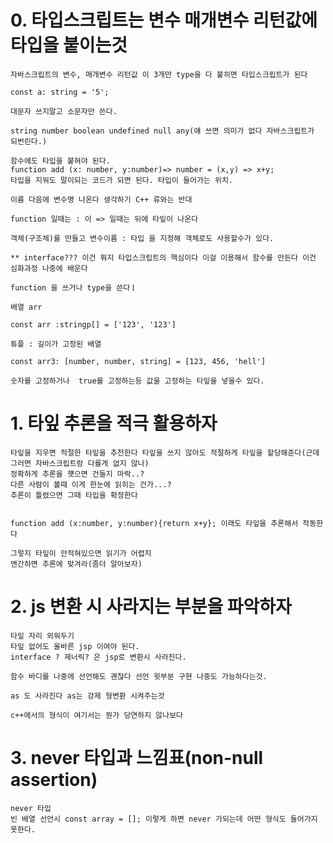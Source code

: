 # 0. 타입스크립트는 변수 매개변수 리턴값에 타입을 붙이는것

    자바스크립트의 변수, 매개변수 리턴값 이 3개만 type을 다 붙히면 타입스크립트가 된다

    const a: string = '5';

    대문자 쓰지말고 소문자만 쓴다.

    string number boolean undefined null any(얘 쓰면 의미가 없다 자바스크립트가 되번린다.)

    함수에도 타입을 붙혀야 된다.
    function add (x: number, y:number)=> number = (x,y) => x+y;
    타입을 지워도 말이되는 코드가 되면 된다. 타입이 들어가는 위치.

    이름 다음에 변수명 나온다 생각하기 C++ 류와는 반대

    function 일때는 : 이 => 일때는 뒤에 타잎이 나온다

    객체(구조체)를 만들고 변수이름 : 타입 을 지정해 객체로도 사용할수가 있다.

    ** interface??? 이건 뭐지 타입스크립트의 핵심이다 이걸 이용해서 함수를 만든다 이건 심화과정 나중에 배운다

    function 을 쓰거나 type을 쓴다ㅣ

    배열 arr

    const arr :stringp[] = ['123', '123']
    
    튜플 : 길이가 고정된 배열

    const arr3: [number, number, string] = [123, 456, 'hell']

    숫자를 고정하거나  true를 고정하는등 값을 고정하는 타잎을 넣을수 있다.


# 1. 타잎 추론을 적극 활용하자

    타잎을 지우면 적절한 타잎을 추천한다 타잎을 쓰지 않아도 적절하게 타잎을 할당해준다(근데 그러면 자바스크립트랑 다를게 없지 않나)
    정확하게 추론을 햿으면 건들지 마락..?
    다른 사람이 볼때 이게 한눈에 읽히는 건가...?
    추론이 틀렸으면 그때 타입을 확정한다
    

    function add (x:number, y:number){return x+y}; 이래도 타잎을 추론해서 작동한다

    그렇지 타잎이 안적혀있으면 읽기가 어렵지
    앤간하면 추론에 맞겨라(좀더 알아보자)

# 2. js 변환 시 사라지는 부분을 파악하자

    타잎 자리 외워두기
    타잎 없어도 올바른 jsp 이여야 된다.
    interface ? 제너릭? 은 jsp로 변환시 사라진다.

    함수 바디를 나중에 선언해도 괜찮다 선언 윗부분 구현 나중도 가능하다는것.

    as 도 사라진다 as는 강제 형변환 시켜주는것
    
    c++에서의 형식이 여기서는 뭔가 당연하지 않나보다 

# 3. never 타입과 느낌표(non-null assertion)

    never 타입
    빈 배열 선언시 const array = []; 이렇게 하면 never 가되는데 어떤 형식도 들어가지 못한다.
    
    
